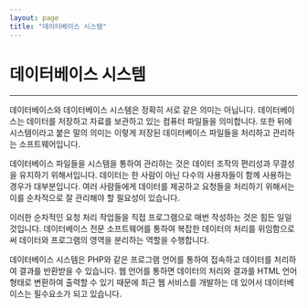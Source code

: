 ```yaml
---
layout: page
title: "데이터베이스 시스템"
--- 
```


# 데이터베이스 시스템
<hr>

데이터베이스와 데이터베이스 시스템은 정확히 서로 같은 의미는 아닙니다. 데이터베이 스는 데이터를 저장하고 자료를 보관하고 있는 컴퓨터 파일들을 의미합니다. 또한 뒤에 시스템이라고 붙은 말의 의미는 이렇게 저장된 데이터베이스 파일들을 처리하고 관리하 는 소프트웨어입니다.  

데이터베이스 파일들을 시스템을 통하여 관리하는 것은 데이터 조작의 편리성과 무결성 을 유지하기 위해서입니다. 데이터는 한 사람이 아닌 다수의 사용자들이 함께 사용하는 경우가 대부분입니다. 여러 사람들에게 데이터를 제공하고 요청들을 처리하기 위해서는 이를 순차적으로 잘 관리해야 할 필요성이 있습니다.  

이러한 순차적인 요청 처리 작업들을 직접 프로그램으로 매번 작성하는 것은 힘든 일일 것입니다. 데이터베이스 전문 소프트웨어를 통하여 복잡한 데이터의 처리를 위임함으로 써 데이터와 프로그램의 영역을 분리하는 역할을 수행합니다.  

데이터베이스 시스템은 PHP와 같은 프로그램 언어를 통하여 접속하고 데이터를 처리하 여 결과를 반환받을 수 있습니다. 웹 언어를 통하면 데이터의 처리와 결과를 HTML 언어 형태로 변환하여 출력할 수 있기 때문에 최근 웹 서비스를 개발하는 데 있어서 데이터베 이스는 필수요소가 되고 있습니다.  

<br><br>